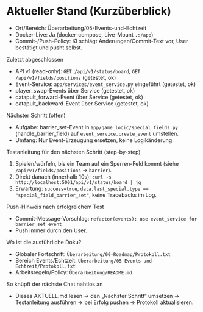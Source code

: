 # Aktueller Stand (Kurzüberblick)

- Ort/Bereich: Überarbeitung/05-Events-und-Echtzeit
- Docker-Live: Ja (docker-compose, Live-Mount `.:/app`)
- Commit-/Push-Policy: KI schlägt Änderungen/Commit-Text vor, User bestätigt und pusht selbst.

 Zuletzt abgeschlossen
- API v1 (read-only): `GET /api/v1/status/board`, `GET /api/v1/fields/positions` (getestet, ok)
- Event-Service: `app/services/event_service.py` eingeführt (getestet, ok)
- player_swap-Events über Service (getestet, ok)
- catapult_forward-Event über Service (getestet, ok)
 - catapult_backward-Event über Service (getestet, ok)

 Nächster Schritt (offen)
 - Aufgabe: barrier_set-Event in `app/game_logic/special_fields.py` (handle_barrier_field) auf `event_service.create_event` umstellen.
 - Umfang: Nur Event-Erzeugung ersetzen, keine Logikänderung.

 Testanleitung für den nächsten Schritt (step-by-step)
 1) Spielen/würfeln, bis ein Team auf ein Sperren-Feld kommt (siehe `/api/v1/fields/positions` → `barrier`).
 2) Direkt danach (innerhalb 10s): `curl -s http://localhost:5001/api/v1/status/board | jq`
 3) Erwartung: `success=true`, `data.last_special.type == "special_field_barrier_set"`, keine Tracebacks im Log.

 Push-Hinweis nach erfolgreichem Test
 - Commit-Message-Vorschlag: `refactor(events): use event_service for barrier_set event`
- Push immer durch den User.

Wo ist die ausführliche Doku?
- Globaler Fortschritt: `Überarbeitung/00-Roadmap/Protokoll.txt`
- Bereich Events/Echtzeit: `Überarbeitung/05-Events-und-Echtzeit/Protokoll.txt`
- Arbeitsregeln/Policy: `Überarbeitung/README.md`

So knüpft der nächste Chat nahtlos an
- Dieses AKTUELL.md lesen → den „Nächster Schritt“ umsetzen → Testanleitung ausführen → bei Erfolg pushen → Protokoll aktualisieren.
